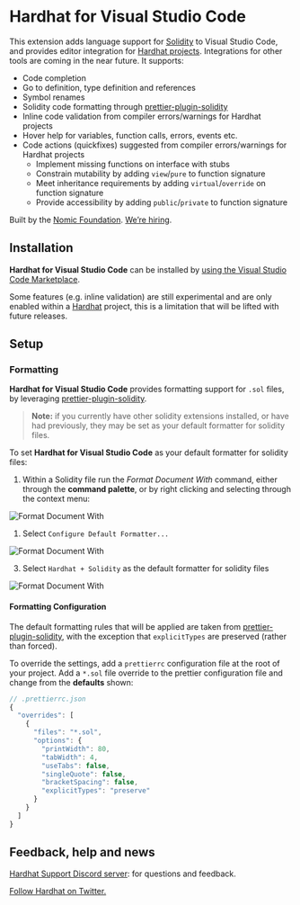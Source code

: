 # Hardhat for Visual Studio Code

This extension adds language support for [Solidity](https://soliditylang.org/) to Visual Studio Code, and provides editor integration for [Hardhat projects](https://hardhat.org/). Integrations for other tools are coming in the near future. It supports:

- Code completion
- Go to definition, type definition and references
- Symbol renames
- Solidity code formatting through [prettier-plugin-solidity](https://github.com/prettier-solidity/prettier-plugin-solidity)
- Inline code validation from compiler errors/warnings for Hardhat projects
- Hover help for variables, function calls, errors, events etc.
- Code actions (quickfixes) suggested from compiler errors/warnings for Hardhat projects
  - Implement missing functions on interface with stubs
  - Constrain mutability by adding `view`/`pure` to function signature
  - Meet inheritance requirements by adding `virtual`/`override` on function signature
  - Provide accessibility by adding `public`/`private` to function signature

Built by the [Nomic Foundation](https://nomic.foundation/). [We’re hiring](https://nomic.foundation/hiring).

## Installation

**Hardhat for Visual Studio Code** can be installed by [using the Visual Studio Code Marketplace](https://marketplace.visualstudio.com/items?itemName=NomicFoundation.hardhat-solidity).

Some features (e.g. inline validation) are still experimental and are only enabled within a [Hardhat](https://hardhat.org/) project, this is a limitation that will be lifted with future releases.

## Setup

### Formatting

**Hardhat for Visual Studio Code** provides formatting support for `.sol` files, by leveraging [prettier-plugin-solidity](https://github.com/prettier-solidity/prettier-plugin-solidity).

> **Note:** if you currently have other solidity extensions installed, or have had previously, they may be set as your default formatter for solidity files.

To set **Hardhat for Visual Studio Code** as your default formatter for solidity files:

1. Within a Solidity file run the _Format Document With_ command, either through the **command palette**, or by right clicking and selecting through the context menu:

![Format Document With](https://raw.githubusercontent.com/NomicFoundation/hardhat-vscode/docs/add-formatting-instructions/docs/images/format_document_with.png "Format Document With")

1. Select `Configure Default Formatter...`

![Format Document With](https://raw.githubusercontent.com/NomicFoundation/hardhat-vscode/docs/add-formatting-instructions/docs/images/configure_default_formatter.png "Configure default formatter")

3. Select `Hardhat + Solidity` as the default formatter for solidity files

![Format Document With](https://raw.githubusercontent.com/NomicFoundation/hardhat-vscode/docs/add-formatting-instructions/docs/images/select_solidity_plus_hardhat.png "Confiure default formatter")

#### Formatting Configuration

The default formatting rules that will be applied are taken from [prettier-plugin-solidity](https://github.com/prettier-solidity/prettier-plugin-solidity#configuration-file), with the exception that `explicitTypes` are preserved (rather than forced).

To override the settings, add a `prettierrc` configuration file at the root of your project. Add a `*.sol` file override to the prettier configuration file and change from the **defaults** shown:

```javascript
// .prettierrc.json
{
  "overrides": [
    {
      "files": "*.sol",
      "options": {
        "printWidth": 80,
        "tabWidth": 4,
        "useTabs": false,
        "singleQuote": false,
        "bracketSpacing": false,
        "explicitTypes": "preserve"
      }
    }
  ]
}
```

## Feedback, help and news

[Hardhat Support Discord server](https://hardhat.org/discord): for questions and feedback.

[Follow Hardhat on Twitter.](https://twitter.com/HardhatHQ)

